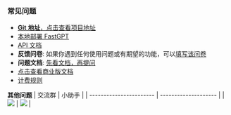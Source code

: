 ### 常见问题

- [**Git 地址**，点击查看项目地址](https://github.com/labring/FastGPT)
- [本地部署 FastGPT](https://doc.fastgpt.run/docs/installation)
- [API 文档](https://kjqvjse66l.feishu.cn/docx/DmLedTWtUoNGX8xui9ocdUEjnNh?pre_pathname=%2Fdrive%2Fhome%2F)
- **反馈问卷**: 如果你遇到任何使用问题或有期望的功能，可以[填写该问卷](https://www.wjx.cn/vm/rLIw1uD.aspx#)
- **问题文档**: [先看文档，再提问](https://kjqvjse66l.feishu.cn/docx/HtrgdT0pkonP4kxGx8qcu6XDnGh)
- [点击查看商业版文档](https://fael3z0zfze.feishu.cn/docx/F155dbirfo8vDDx2WgWc6extnwf)
- [计费规则](https://doc.fastgpt.run/docs/pricing/)

**其他问题**
| 交流群 | 小助手 |
| ----------------------- | -------------------- |
| ![](https://otnvvf-imgs.oss.laf.run/wxqun300.jpg) | ![](https://otnvvf-imgs.oss.laf.run/wx300.jpg) |
